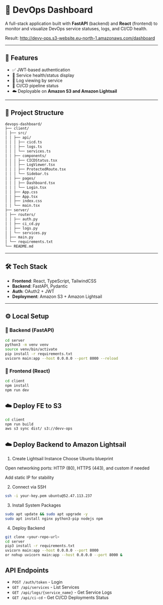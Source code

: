 # 🚀 DevOps Dashboard

A full-stack application built with **FastAPI** (backend) and **React** (frontend) to monitor and visualize DevOps service statuses, logs, and CI/CD health.

Result: http://devv-ops.s3-website.eu-north-1.amazonaws.com/dashboard

---

## 🧩 Features

- ✅ JWT-based authentication
- 📡 Service health/status display
- 📜 Log viewing by service
- 🔄 CI/CD pipeline status
- ☁️ Deployable on **Amazon S3 and Amazon Lightsail**

---

## 📁 Project Structure

```bash
devops-dashboard/
├── client/
│ ├── src/
│ │ ├── api/
│ │ │ ├── cicd.ts
│ │ │ ├── logs.ts
│ │ │ └── services.ts
│ │ ├── components/
│ │ │ ├── CICDStatus.tsx
│ │ │ ├── LogViewer.tsx
│ │ │ ├── ProtectedRoute.tsx
│ │ │ └── Sidebar.ts
│ │ ├── pages/
│ │ │ ├── Dashboard.tsx
│ │ │ └── Login.tsx
│ │ ├── App.css
│ │ ├── App.tsx
│ │ ├── index.css
│ │ └── main.tsx
├── server/
│ ├── routers/
│ │ ├── auth.py
│ │ ├── ci_cd.py
│ │ ├── logs.py
│ │ └── services.py
│ ├── main.py
│ └── requirements.txt
└── README.md
```

---

## 🛠️ Tech Stack

- **Frontend**: React, TypeScript, TailwindCSS
- **Backend**: FastAPI, Pydantic
- **Auth**: OAuth2 + JWT
- **Deployment**: Amazon S3 + Amazon Lightsail

---

## ⚙️ Local Setup

### 🔧 Backend (FastAPI)

```bash
cd server
python3 -m venv venv
source venv/bin/activate
pip install -r requirements.txt
uvicorn main:app --host 0.0.0.0 --port 8000 --reload
```

### 🔧 Frontend (React)

```bash
cd client
npm install
npm run dev
```

## ☁️ Deploy FE to S3

```bash
cd client
npm run build
aws s3 sync dist/ s3://devv-ops 
```

## ☁️ Deploy Backend to Amazon Lightsail

1. Create Lightsail Instance
Choose Ubuntu blueprint

Open networking ports: HTTP (80), HTTPS (443), and custom if needed

Add static IP for stability

2. Connect via SSH
```bash
ssh -i your-key.pem ubuntu@52.47.113.237
```

3. Install System Packages
```bash
sudo apt update && sudo apt upgrade -y
sudo apt install nginx python3-pip nodejs npm
```

4. Deploy Backend

```bash
git clone <your-repo-url>
cd server
pip3 install -r requirements.txt
uvicorn main:app --host 0.0.0.0 --port 8000
or nohup uvicorn main:app --host 0.0.0.0 --port 8000 &
```

## API Endpoints

- `POST /auth/token` - Login
- `GET /api/services` - List Services
- `GET /api/logs/{service_name}` - Get Service Logs
- `GET /api/ci-cd` - Get CI/CD Deployments Status
